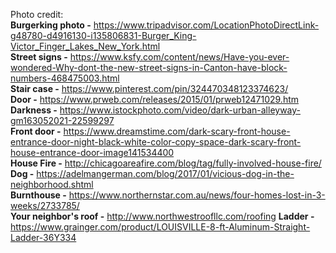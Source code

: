 Photo credit:  
**Burgerking photo -** https://www.tripadvisor.com/LocationPhotoDirectLink-g48780-d4916130-i135806831-Burger_King-Victor_Finger_Lakes_New_York.html  
**Street signs -** https://www.ksfy.com/content/news/Have-you-ever-wondered-Why-dont-the-new-street-signs-in-Canton-have-block-numbers-468475003.html  
**Stair case -** https://www.pinterest.com/pin/324470348123374623/  
**Door -** https://www.prweb.com/releases/2015/01/prweb12471029.htm  
**Darkness -** https://www.istockphoto.com/video/dark-urban-alleyway-gm163052021-22599297  
**Front door -** https://www.dreamstime.com/dark-scary-front-house-entrance-door-night-black-white-color-copy-space-dark-scary-front-house-entrance-door-image141534400  
**House Fire -** http://chicagoareafire.com/blog/tag/fully-involved-house-fire/  
**Dog -** https://adelmangerman.com/blog/2017/01/vicious-dog-in-the-neighborhood.shtml  
**Burnthouse -** https://www.northernstar.com.au/news/four-homes-lost-in-3-weeks/2733785/  
**Your neighbor's roof -** http://www.northwestroofllc.com/roofing
**Ladder -** https://www.grainger.com/product/LOUISVILLE-8-ft-Aluminum-Straight-Ladder-36Y334